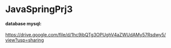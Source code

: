 # JavaSpringPrj3

#### database mysql: 
https://drive.google.com/file/d/1hc9ibQTg3OPUghV4aZWUdAMy57Rsdwy5/view?usp=sharing
